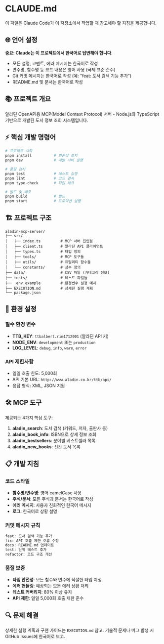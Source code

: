 # CLAUDE.md

이 파일은 Claude Code가 이 저장소에서 작업할 때 참고해야 할 지침을 제공합니다.

## 🌐 언어 설정

**중요: Claude는 이 프로젝트에서 한국어로 답변해야 합니다.**
- 모든 설명, 코멘트, 에러 메시지는 한국어로 작성
- 변수명, 함수명 등 코드 내용은 영어 사용 (국제 표준 준수)
- Git 커밋 메시지는 한국어로 작성 (예: "feat: 도서 검색 기능 추가")
- README.md 및 문서는 한국어로 작성

## 📚 프로젝트 개요

알라딘 OpenAPI용 MCP(Model Context Protocol) 서버 - Node.js와 TypeScript 기반으로 개발된 도서 정보 조회 시스템입니다.

## ⚡ 핵심 개발 명령어

```bash
# 프로젝트 시작
pnpm install          # 의존성 설치
pnpm dev              # 개발 서버 실행

# 품질 검사
pnpm test             # 테스트 실행
pnpm lint             # 코드 검사
pnpm type-check       # 타입 체크

# 빌드 및 배포
pnpm build            # 빌드
pnpm start            # 프로덕션 실행
```

## 🏗️ 프로젝트 구조

```
aladin-mcp-server/
├── src/
│   ├── index.ts         # MCP 서버 진입점
│   ├── client.ts        # 알라딘 API 클라이언트
│   ├── types.ts         # 타입 정의
│   ├── tools/           # MCP 도구들
│   ├── utils/           # 유틸리티 함수들
│   └── constants/       # 상수 정의
├── data/                # CSV 파일 (카테고리 정보)
├── tests/               # 테스트 파일들
├── .env.example         # 환경변수 설정 예시
├── EXECUTION.md         # 상세한 실행 계획
└── package.json
```

## 🔑 환경 설정

### 필수 환경 변수
- **TTB_KEY**: `ttbalbert.rim1712001` (알라딘 API 키)
- **NODE_ENV**: `development` 또는 `production`
- **LOG_LEVEL**: `debug`, `info`, `warn`, `error`

### API 제한사항
- 일일 호출 한도: 5,000회
- API 기본 URL: `http://www.aladin.co.kr/ttb/api/`
- 응답 형식: XML, JSON 지원

## 🛠️ MCP 도구

제공되는 4가지 핵심 도구:

1. **aladin_search**: 도서 검색 (키워드, 저자, 출판사 등)
2. **aladin_book_info**: ISBN으로 상세 정보 조회
3. **aladin_bestsellers**: 분야별 베스트셀러 목록
4. **aladin_new_books**: 신간 도서 목록

## 📋 개발 지침

### 코드 스타일
- **함수명/변수명**: 영어 camelCase 사용
- **주석/문서**: 모든 주석과 문서는 한국어로 작성
- **에러 메시지**: 사용자 친화적인 한국어 메시지
- **로그**: 한국어로 상황 설명

### 커밋 메시지 규칙
```bash
feat: 도서 검색 기능 추가
fix: API 호출 제한 오류 수정
docs: README.md 업데이트
test: 단위 테스트 추가
refactor: 코드 구조 개선
```

### 품질 보증
- **타입 안전성**: 모든 함수와 변수에 적절한 타입 지정
- **에러 핸들링**: 예상되는 모든 에러 상황 처리
- **테스트 커버리지**: 80% 이상 유지
- **API 제한**: 일일 5,000회 호출 제한 준수

## 🔍 문제 해결

상세한 실행 계획과 구현 가이드는 `EXECUTION.md` 참고.
기술적 문제나 버그 발생 시 GitHub Issues에 한국어로 보고.